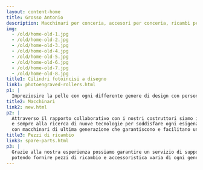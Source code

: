 ```yaml
---
layout: content-home
title: Grosso Antonio
description: Macchinari per conceria, accesori per conceria, ricambi per conceria, macchine usate per conceria.
img:
  - /old/home-old-1.jpg
  - /old/home-old-2.jpg
  - /old/home-old-3.jpg
  - /old/home-old-4.jpg
  - /old/home-old-5.jpg
  - /old/home-old-6.jpg
  - /old/home-old-7.jpg
  - /old/home-old-8.jpg
title1: Cilindri fotoincisi a disegno
link1: photoengraved-rollers.html
p1: |
  Impreziosire la pelle con ogni differente genere di design con personalizzazioni private e possibilità di ESCLUSIVA.
title2: Macchinari
link2: new.html
p2: |
  Attraverso il rapporto collaborativo con i nostri costruttori siamo in continua evoluzione
  e sempre alla ricerca di nuove tecnologie per soddisfare ogni esigenza e richiesta del Cliente,
  con macchinari di ultima generazione che garantiscono e facilitano un risultato migliore sul pellame.
title3: Pezzi di ricambio
link3: spare-parts.html
p3: |
  Grazie alla nostra esperienza possiamo garantire un servizio di supporto tecnico efficiente,
  potendo fornire pezzi di ricambio e accessoristica varia di ogni genere.
---
```

